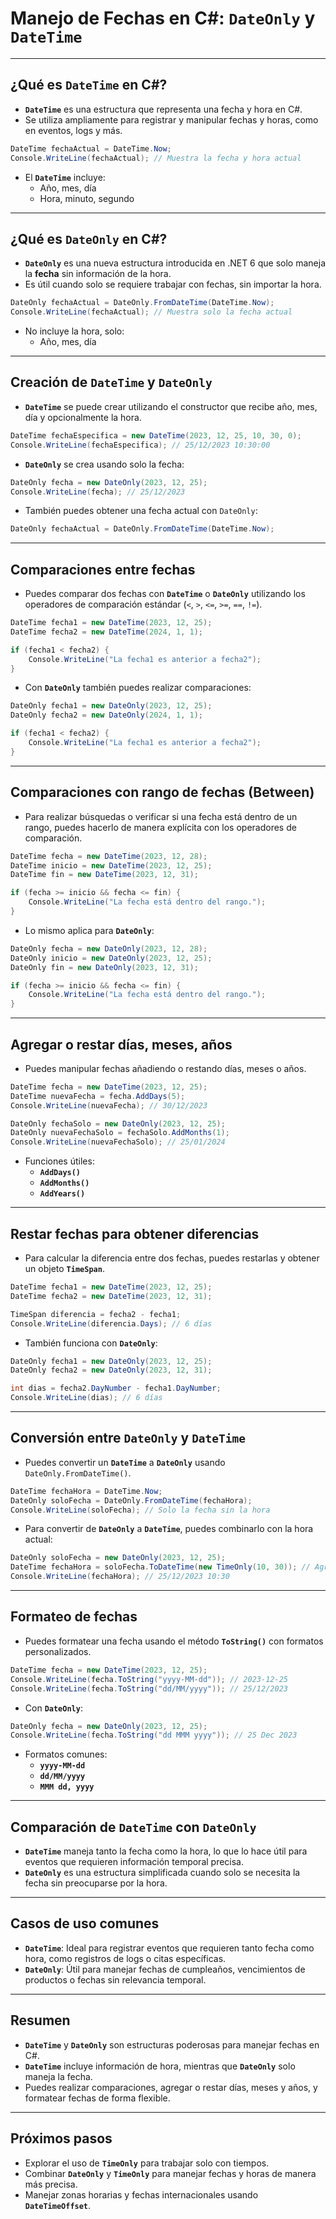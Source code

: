 <!-- Manejo de fechas en C#: DateOnly y DateTime -->
# Manejo de Fechas en C#: `DateOnly` y `DateTime`

---

## ¿Qué es `DateTime` en C#?

- **`DateTime`** es una estructura que representa una fecha y hora en C#.
- Se utiliza ampliamente para registrar y manipular fechas y horas, como en eventos, logs y más.

```csharp
DateTime fechaActual = DateTime.Now;
Console.WriteLine(fechaActual); // Muestra la fecha y hora actual
```

- El **`DateTime`** incluye:
  - Año, mes, día
  - Hora, minuto, segundo

---

## ¿Qué es `DateOnly` en C#?

- **`DateOnly`** es una nueva estructura introducida en .NET 6 que solo maneja la **fecha** sin información de la hora.
- Es útil cuando solo se requiere trabajar con fechas, sin importar la hora.

```csharp
DateOnly fechaActual = DateOnly.FromDateTime(DateTime.Now);
Console.WriteLine(fechaActual); // Muestra solo la fecha actual
```

- No incluye la hora, solo:
  - Año, mes, día

---

## Creación de `DateTime` y `DateOnly`

- **`DateTime`** se puede crear utilizando el constructor que recibe año, mes, día y opcionalmente la hora.

```csharp
DateTime fechaEspecifica = new DateTime(2023, 12, 25, 10, 30, 0);
Console.WriteLine(fechaEspecifica); // 25/12/2023 10:30:00
```

- **`DateOnly`** se crea usando solo la fecha:

```csharp
DateOnly fecha = new DateOnly(2023, 12, 25);
Console.WriteLine(fecha); // 25/12/2023
```

- También puedes obtener una fecha actual con `DateOnly`:

```csharp
DateOnly fechaActual = DateOnly.FromDateTime(DateTime.Now);
```

---

## Comparaciones entre fechas

- Puedes comparar dos fechas con **`DateTime`** o **`DateOnly`** utilizando los operadores de comparación estándar (`<`, `>`, `<=`, `>=`, `==`, `!=`).

```csharp
DateTime fecha1 = new DateTime(2023, 12, 25);
DateTime fecha2 = new DateTime(2024, 1, 1);

if (fecha1 < fecha2) {
    Console.WriteLine("La fecha1 es anterior a fecha2");
}
```

- Con **`DateOnly`** también puedes realizar comparaciones:

```csharp
DateOnly fecha1 = new DateOnly(2023, 12, 25);
DateOnly fecha2 = new DateOnly(2024, 1, 1);

if (fecha1 < fecha2) {
    Console.WriteLine("La fecha1 es anterior a fecha2");
}
```

---

## Comparaciones con rango de fechas (Between)

- Para realizar búsquedas o verificar si una fecha está dentro de un rango, puedes hacerlo de manera explícita con los operadores de comparación.

```csharp
DateTime fecha = new DateTime(2023, 12, 28);
DateTime inicio = new DateTime(2023, 12, 25);
DateTime fin = new DateTime(2023, 12, 31);

if (fecha >= inicio && fecha <= fin) {
    Console.WriteLine("La fecha está dentro del rango.");
}
```

- Lo mismo aplica para **`DateOnly`**:

```csharp
DateOnly fecha = new DateOnly(2023, 12, 28);
DateOnly inicio = new DateOnly(2023, 12, 25);
DateOnly fin = new DateOnly(2023, 12, 31);

if (fecha >= inicio && fecha <= fin) {
    Console.WriteLine("La fecha está dentro del rango.");
}
```

---

## Agregar o restar días, meses, años

- Puedes manipular fechas añadiendo o restando días, meses o años.

```csharp
DateTime fecha = new DateTime(2023, 12, 25);
DateTime nuevaFecha = fecha.AddDays(5);
Console.WriteLine(nuevaFecha); // 30/12/2023

DateOnly fechaSolo = new DateOnly(2023, 12, 25);
DateOnly nuevaFechaSolo = fechaSolo.AddMonths(1);
Console.WriteLine(nuevaFechaSolo); // 25/01/2024
```

- Funciones útiles:
  - **`AddDays()`**
  - **`AddMonths()`**
  - **`AddYears()`**

---

## Restar fechas para obtener diferencias

- Para calcular la diferencia entre dos fechas, puedes restarlas y obtener un objeto **`TimeSpan`**.

```csharp
DateTime fecha1 = new DateTime(2023, 12, 25);
DateTime fecha2 = new DateTime(2023, 12, 31);

TimeSpan diferencia = fecha2 - fecha1;
Console.WriteLine(diferencia.Days); // 6 días
```

- También funciona con **`DateOnly`**:

```csharp
DateOnly fecha1 = new DateOnly(2023, 12, 25);
DateOnly fecha2 = new DateOnly(2023, 12, 31);

int dias = fecha2.DayNumber - fecha1.DayNumber;
Console.WriteLine(dias); // 6 días
```

---

## Conversión entre `DateOnly` y `DateTime`

- Puedes convertir un **`DateTime`** a **`DateOnly`** usando `DateOnly.FromDateTime()`.

```csharp
DateTime fechaHora = DateTime.Now;
DateOnly soloFecha = DateOnly.FromDateTime(fechaHora);
Console.WriteLine(soloFecha); // Solo la fecha sin la hora
```

- Para convertir de **`DateOnly`** a **`DateTime`**, puedes combinarlo con la hora actual:

```csharp
DateOnly soloFecha = new DateOnly(2023, 12, 25);
DateTime fechaHora = soloFecha.ToDateTime(new TimeOnly(10, 30)); // Agregando la hora 10:30
Console.WriteLine(fechaHora); // 25/12/2023 10:30
```

---

## Formateo de fechas

- Puedes formatear una fecha usando el método **`ToString()`** con formatos personalizados.

```csharp
DateTime fecha = new DateTime(2023, 12, 25);
Console.WriteLine(fecha.ToString("yyyy-MM-dd")); // 2023-12-25
Console.WriteLine(fecha.ToString("dd/MM/yyyy")); // 25/12/2023
```

- Con **`DateOnly`**:

```csharp
DateOnly fecha = new DateOnly(2023, 12, 25);
Console.WriteLine(fecha.ToString("dd MMM yyyy")); // 25 Dec 2023
```

- Formatos comunes:
  - **`yyyy-MM-dd`**
  - **`dd/MM/yyyy`**
  - **`MMM dd, yyyy`**

---

## Comparación de `DateTime` con `DateOnly`

- **`DateTime`** maneja tanto la fecha como la hora, lo que lo hace útil para eventos que requieren información temporal precisa.
- **`DateOnly`** es una estructura simplificada cuando solo se necesita la fecha sin preocuparse por la hora.

---

## Casos de uso comunes

- **`DateTime`**: Ideal para registrar eventos que requieren tanto fecha como hora, como registros de logs o citas específicas.
- **`DateOnly`**: Útil para manejar fechas de cumpleaños, vencimientos de productos o fechas sin relevancia temporal.

---

## Resumen

- **`DateTime`** y **`DateOnly`** son estructuras poderosas para manejar fechas en C#.
- **`DateTime`** incluye información de hora, mientras que **`DateOnly`** solo maneja la fecha.
- Puedes realizar comparaciones, agregar o restar días, meses y años, y formatear fechas de forma flexible.

---

## Próximos pasos

- Explorar el uso de **`TimeOnly`** para trabajar solo con tiempos.
- Combinar **`DateOnly`** y **`TimeOnly`** para manejar fechas y horas de manera más precisa.
- Manejar zonas horarias y fechas internacionales usando **`DateTimeOffset`**.
